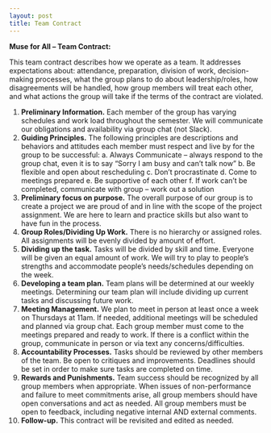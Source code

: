 ```yaml
---
layout: post
title: Team Contract
---
```


**Muse for All – Team Contract:** 

This team contract describes how we operate as a team. It addresses expectations about: attendance, preparation, division of work, decision-making processes, what the group plans to do about leadership/roles, how disagreements will be handled, how group members will treat each other, and what actions the group will take if the terms of the contract are violated. 

1.	**Preliminary Information.** Each member of the group has varying schedules and work load throughout the semester. We will communicate our obligations and availability via group chat (not Slack). 
2.	**Guiding Principles.** The following principles are descriptions and behaviors and attitudes each member must respect and live by for the group to be successful: 
  a.	Always Communicate – always respond to the group chat, even it is to say “Sorry I am busy and can’t talk now”
  b.	Be flexible and open about rescheduling
  c.	Don’t procrastinate
  d.	Come to meetings prepared
  e.	Be supportive of each other
  f.	If work can’t be completed, communicate with group – work out a solution
3.	**Preliminary focus on purpose.** The overall purpose of our group is to create a project we are proud of and in line with the scope of the project assignment. We are here to learn and practice skills but also want to have fun in the process. 
4.	**Group Roles/Dividing Up Work.** There is no hierarchy or assigned roles. All assignments will be evenly divided by amount of effort. 
5.	**Dividing up the task.** Tasks will be divided by skill and time. Everyone will be given an equal amount of work. We will try to play to people’s strengths and accommodate people’s needs/schedules depending on the week. 
6.	**Developing a team plan.** Team plans will be determined at our weekly meetings. Determining our team plan will include dividing up current tasks and discussing future work. 
7.	**Meeting Management.** We plan to meet in person at least once a week on Thursdays at 11am. If needed, additional meetings will be scheduled and planned via group chat. Each group member must come to the meetings prepared and ready to work. If there is a conflict within the group, communicate in person or via text any concerns/difficulties. 
8.	**Accountability Processes.** Tasks should be reviewed by other members of the team. Be open to critiques and improvements. Deadlines should be set in order to make sure tasks are completed on time. 
9.	**Rewards and Punishments.** Team success should be recognized by all group members when appropriate. When issues of non-performance and failure to meet commitments arise, all group members should have open conversations and act as needed. All group members must be open to feedback, including negative internal AND external comments. 
10.	**Follow-up.** This contract will be revisited and edited as needed. 

